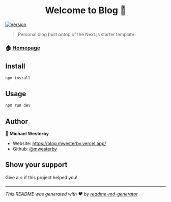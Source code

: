 <h1 align="center">Welcome to Blog 👋</h1>
<p>
  <a href="https://www.npmjs.com/package/Blog" target="_blank">
    <img alt="Version" src="https://img.shields.io/npm/v/Blog.svg">
  </a>
</p>

> Personal blog built ontop of the Next.js starter template.

### 🏠 [Homepage](https://blog.mwesterby.vercel.app/)

## Install

```sh
npm install
```

## Usage

```sh
npm run dev
```

## Author

👤 **Michael Westerby**

* Website: https://blog.mwesterby.vercel.app/
* Github: [@mwesterby](https://github.com/mwesterby)

## Show your support

Give a ⭐️ if this project helped you!

***
_This README was generated with ❤️ by [readme-md-generator](https://github.com/kefranabg/readme-md-generator)_